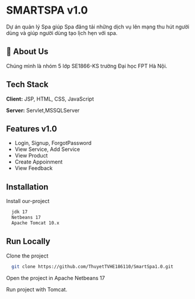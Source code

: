 
# SMARTSPA v1.0
Dự án quản lý Spa giúp Spa đăng tải những dịch vụ lên mạng thu hút người dùng và giúp người dùng tạo lịch hẹn với spa.


## 🚀 About Us
Chúng mình là nhóm 5 lớp SE1866-KS trường Đại học FPT Hà Nội.


## Tech Stack

**Client:** JSP, HTML, CSS, JavaScript

**Server:** Servlet,MSSQLServer


## Features v1.0

- Login, Signup, ForgotPassword
- View Service, Add Service
- View Product
- Create Appoinment
- View Feedback



## Installation

Install our-project 

```bash
  jdk 17
  Netbeans 17
  Apache Tomcat 10.x
```
    
## Run Locally

Clone the project

```bash
  git clone https://github.com/ThuyetTVHE186110/SmartSpa1.0.git
```

Open the project in Apache Netbeans 17

Run project with Tomcat.

